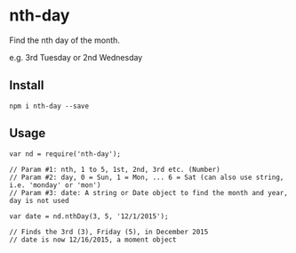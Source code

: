 # nth-day

Find the nth day of the month.

e.g. 3rd Tuesday or 2nd Wednesday

## Install

`npm i nth-day --save`

## Usage

```
var nd = require('nth-day');

// Param #1: nth, 1 to 5, 1st, 2nd, 3rd etc. (Number)
// Param #2: day, 0 = Sun, 1 = Mon, ... 6 = Sat (can also use string, i.e. 'monday' or 'mon')
// Param #3: date: A string or Date object to find the month and year, day is not used

var date = nd.nthDay(3, 5, '12/1/2015');

// Finds the 3rd (3), Friday (5), in December 2015
// date is now 12/16/2015, a moment object
```
